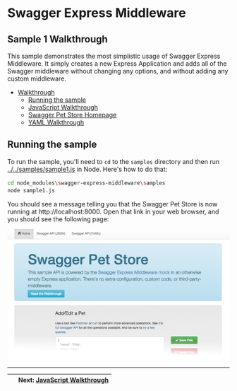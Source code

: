 Swagger Express Middleware
============================


Sample 1 Walkthrough
--------------------------
This sample demonstrates the most simplistic usage of Swagger Express Middleware. It simply creates a new Express Application and adds all of the Swagger middleware without changing any options, and without adding any custom middleware.

* [Walkthrough](walkthrough1.md)
    + [Running the sample](#running-the-sample)
    + [JavaScript Walkthrough](javascript.md)
    + [Swagger Pet Store Homepage](html.md)
    + [YAML Walkthrough](yaml.md)


Running the sample
--------------------------
To run the sample, you'll need to `cd` to the `samples` directory and then run [../../samples/sample1.js](sample1.js) in Node.  Here's how to do that:

````bash
cd node_modules\swagger-express-middleware\samples
node sample1.js
````

You should see a message telling you that the Swagger Pet Store is now running at http://localhost:8000. Open that link in your web browser, and you should see the following page:

![Screenshot](../img/samples.png)

-------------------------------------------------------------------------------------------------
| &nbsp;                                        | Next: [JavaScript Walkthrough](javascript.md) |
|:----------------------------------------------|----------------------------------------------:|
